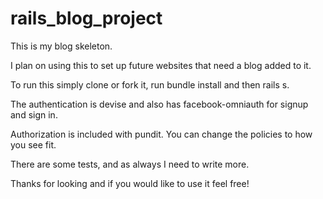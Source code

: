 # rails_blog_project

This is my blog skeleton.

I plan on using this to set up future websites that need a blog added to it.

To run this simply clone or fork it, run bundle install and then rails s.

The authentication is devise and also has facebook-omniauth for signup and sign in.

Authorization is included with pundit. You can change the policies to how you see fit.

There are some tests, and as always I need to write more.

Thanks for looking and if you would like to use it feel free!
